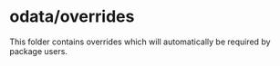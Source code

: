 # odata/overrides

This folder contains overrides which will automatically be required by package users.
